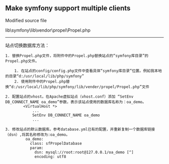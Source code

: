 Make symfony support multiple clients
----
Modified source file

lib\symfony\lib\vendor\propel\Propel.php

-------------------------------------------------------------------------------------------------------

站点切换数据库方法：

    1. 替换Propel.php文件，将附件中的Propel.php替换站点的“symfony库目录”的Propel.php文件。

        1. 在站点的config/config.php文件中查看具体“symfony库目录”位置。例如我本地的目录“d:/usr/local/lib/php/symfony”
        2. 使用附件中的Propel.php替换“d:/usr/local/lib/php/symfony/lib/vender/propel/Propel.php”文件

    2. 配置站点的vhost。在Apache虚拟站点（vhost.conf）添加 “SetEnv DB_CONNECT_NAME oa_demo”参数，表示该站点使用的数据库名称为：oa_demo。
            <VirtualHost *>
                ...
                SetEnv DB_CONNECT_NAME oa_demo
                ...

    3. 修改站点的默认数据库。参考database.yml已有的配置，并重新复制一个数据库链接（dsn）,将其名称修改为:oa_demo。
             oa_demo:
               class: sfPropelDatabase
               param:
                 dsn: mysql://root:root@127.0.0.1/oa_demo [^]
                 encoding: utf8
